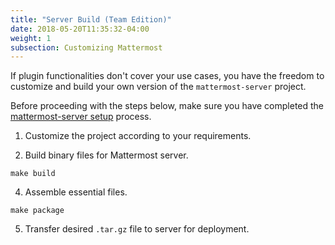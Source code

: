 ```yaml
---
title: "Server Build (Team Edition)"
date: 2018-05-20T11:35:32-04:00
weight: 1
subsection: Customizing Mattermost
---
```


If plugin functionalities don't cover your use cases, you have the freedom to customize and build your own version of the `mattermost-server` project.

Before proceeding with the steps below, make sure you have completed the [mattermost-server setup](/contribute/server/developer-setup/) process.

1. Customize the project according to your requirements.

3. Build binary files for Mattermost server.  
```
make build
```

4. Assemble essential files.  
```
make package
```  

5. Transfer desired `.tar.gz` file to server for deployment.